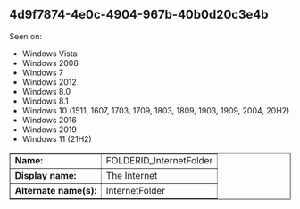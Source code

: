 ## 4d9f7874-4e0c-4904-967b-40b0d20c3e4b

Seen on:
* Windows Vista
* Windows 2008
* Windows 7
* Windows 2012
* Windows 8.0
* Windows 8.1
* Windows 10 (1511, 1607, 1703, 1709, 1803, 1809, 1903, 1909, 2004, 20H2)
* Windows 2016
* Windows 2019
* Windows 11 (21H2)

<table border="1" class="docutils">
  <tbody>
    <tr>
      <td><b>Name:</b></td>
      <td>FOLDERID_InternetFolder</td>
    </tr>
    <tr>
      <td><b>Display name:</b></td>
      <td>The Internet</td>
    </tr>
    <tr>
      <td><b>Alternate name(s):</b></td>
      <td>InternetFolder</td>
    </tr>
  </tbody>
</table>

